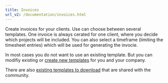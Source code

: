 ```yaml
---
title: Invoices
url_v2: /documentation/invoices.html
---
```


Create invoices for your clients. Use can choose between several templates.
One invoice is always cerated for one client, where you decide which projects will be included. You can also select a timeframe (limiting the timesheet entries) which will be used for generating the invocie.

In most cases you do not want to use an existing template. But you can modifiy existing or [create new templates](invoice-templates.html) for you and your company.

There are also [existing templates to download](https://github.com/kimai/invoice-templates) that are shared with the community.
